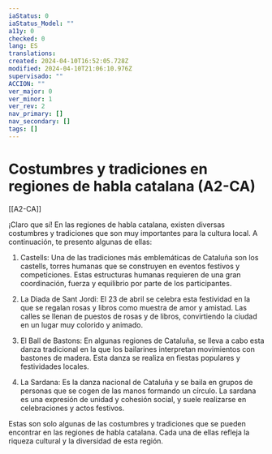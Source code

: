 ```yaml
---
iaStatus: 0
iaStatus_Model: ""
a11y: 0
checked: 0
lang: ES
translations: 
created: 2024-04-10T16:52:05.728Z
modified: 2024-04-10T21:06:10.976Z
supervisado: ""
ACCION: ""
ver_major: 0
ver_minor: 1
ver_rev: 2
nav_primary: []
nav_secondary: []
tags: []
---
```

# Costumbres y tradiciones en regiones de habla catalana (A2-CA)

[[A2-CA]]

¡Claro que sí! En las regiones de habla catalana, existen diversas costumbres y tradiciones que son muy importantes para la cultura local. A continuación, te presento algunas de ellas:

1. Castells: Una de las tradiciones más emblemáticas de Cataluña son los castells, torres humanas que se construyen en eventos festivos y competiciones. Estas estructuras humanas requieren de una gran coordinación, fuerza y equilibrio por parte de los participantes.

2. La Diada de Sant Jordi: El 23 de abril se celebra esta festividad en la que se regalan rosas y libros como muestra de amor y amistad. Las calles se llenan de puestos de rosas y de libros, convirtiendo la ciudad en un lugar muy colorido y animado.

3. El Ball de Bastons: En algunas regiones de Cataluña, se lleva a cabo esta danza tradicional en la que los bailarines interpretan movimientos con bastones de madera. Esta danza se realiza en fiestas populares y festividades locales.

4. La Sardana: Es la danza nacional de Cataluña y se baila en grupos de personas que se cogen de las manos formando un círculo. La sardana es una expresión de unidad y cohesión social, y suele realizarse en celebraciones y actos festivos.

Estas son solo algunas de las costumbres y tradiciones que se pueden encontrar en las regiones de habla catalana. Cada una de ellas refleja la riqueza cultural y la diversidad de esta región.
